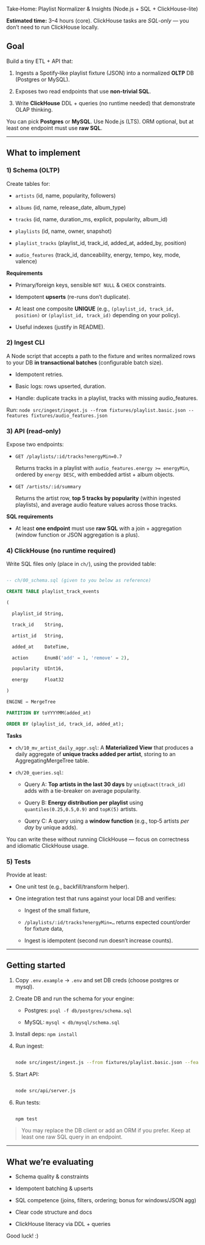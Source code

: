 Take‑Home: Playlist Normalizer & Insights (Node.js + SQL + ClickHouse-lite)

**Estimated time:** 3–4 hours (core). ClickHouse tasks are *SQL-only* — you don’t need to run ClickHouse locally.

## Goal

Build a tiny ETL + API that:

1) Ingests a Spotify‑like playlist fixture (JSON) into a normalized **OLTP** DB (Postgres or MySQL).

2) Exposes two read endpoints that use **non-trivial SQL**.

3) Write **ClickHouse** DDL + queries (no runtime needed) that demonstrate OLAP thinking.

You can pick **Postgres** or **MySQL**. Use Node.js (LTS). ORM optional, but at least one endpoint must use **raw SQL**.

---

## What to implement

### 1) Schema (OLTP)

Create tables for:

- `artists` (id, name, popularity, followers)

- `albums` (id, name, release_date, album_type)

- `tracks` (id, name, duration_ms, explicit, popularity, album_id)

- `playlists` (id, name, owner, snapshot)

- `playlist_tracks` (playlist_id, track_id, added_at, added_by, position)

- `audio_features` (track_id, danceability, energy, tempo, key, mode, valence)

**Requirements**

- Primary/foreign keys, sensible `NOT NULL` & `CHECK` constraints.

- Idempotent **upserts** (re-runs don’t duplicate).

- At least one composite **UNIQUE** (e.g., `(playlist_id, track_id, position)` or `(playlist_id, track_id)` depending on your policy).

- Useful indexes (justify in README).

### 2) Ingest CLI

A Node script that accepts a path to the fixture and writes normalized rows to your DB **in transactional batches** (configurable batch size).

- Idempotent retries.

- Basic logs: rows upserted, duration.

- Handle: duplicate tracks in a playlist, tracks with missing audio_features.

Run: `node src/ingest/ingest.js --from fixtures/playlist.basic.json --features fixtures/audio_features.json`

### 3) API (read-only)

Expose two endpoints:

- `GET /playlists/:id/tracks?energyMin=0.7`  

  Returns tracks in a playlist with `audio_features.energy >= energyMin`, ordered by `energy DESC`, with embedded artist + album objects.

- `GET /artists/:id/summary`  

  Returns the artist row, **top 5 tracks by popularity** (within ingested playlists), and average audio feature values across those tracks.

**SQL requirements**

- At least **one endpoint** must use **raw SQL** with a join + aggregation (window function or JSON aggregation is a plus).

### 4) ClickHouse (no runtime required)

Write SQL files only (place in `ch/`), using the provided table:

```sql

-- ch/00_schema.sql (given to you below as reference)

CREATE TABLE playlist_track_events

(

  playlist_id String,

  track_id    String,

  artist_id   String,

  added_at    DateTime,

  action      Enum8('add' = 1, 'remove' = 2),

  popularity  UInt16,

  energy      Float32

)

ENGINE = MergeTree

PARTITION BY toYYYYMM(added_at)

ORDER BY (playlist_id, track_id, added_at);

```

**Tasks**

- `ch/10_mv_artist_daily_aggr.sql`: A **Materialized View** that produces a daily aggregate of **unique tracks added per artist**, storing to an AggregatingMergeTree table.

- `ch/20_queries.sql`:  

  - Query A: **Top artists in the last 30 days** by `uniqExact(track_id)` adds with a tie-breaker on average popularity.  

  - Query B: **Energy distribution per playlist** using `quantiles(0.25,0.5,0.9)` and `topK(5)` artists.  

  - Query C: A query using a **window function** (e.g., top‑5 artists *per day* by unique adds).

You can write these without running ClickHouse — focus on correctness and idiomatic ClickHouse usage.

### 5) Tests

Provide at least:

- One unit test (e.g., backfill/transform helper).

- One integration test that runs against your local DB and verifies:

  - Ingest of the small fixture,

  - `/playlists/:id/tracks?energyMin=…` returns expected count/order for fixture data,

  - Ingest is idempotent (second run doesn’t increase counts).

---

## Getting started

1. Copy `.env.example` → `.env` and set DB creds (choose postgres or mysql).  

2. Create DB and run the schema for your engine:

   - Postgres: `psql -f db/postgres/schema.sql`

   - MySQL: `mysql < db/mysql/schema.sql`

3. Install deps: `npm install`

4. Run ingest:

   ```bash

   node src/ingest/ingest.js --from fixtures/playlist.basic.json --features fixtures/audio_features.json

   ```

5. Start API:

   ```bash

   node src/api/server.js

   ```

6. Run tests:

   ```bash

   npm test

   ```

> You may replace the DB client or add an ORM if you prefer. Keep at least one raw SQL query in an endpoint.

---

## What we’re evaluating

- Schema quality & constraints

- Idempotent batching & upserts

- SQL competence (joins, filters, ordering; bonus for windows/JSON agg)

- Clear code structure and docs

- ClickHouse literacy via DDL + queries

Good luck! :)

